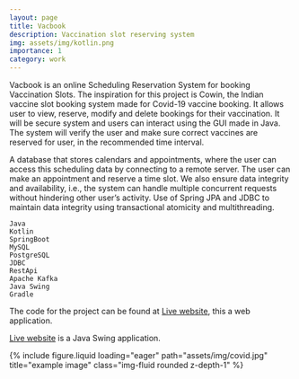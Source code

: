 ```yaml
---
layout: page
title: Vacbook
description: Vaccination slot reserving system 
img: assets/img/kotlin.png
importance: 1
category: work
---
```


Vacbook is an online Scheduling Reservation System for booking Vaccination Slots. The inspiration for this project is Cowin, the Indian vaccine slot booking system made for Covid-19 vaccine booking. It allows user to view, reserve, modify and delete bookings for their vaccination. It will be secure system and users can interact using the GUI made in Java. The system will verify the user and make sure correct vaccines are reserved for user, in the recommended time interval.

A database that stores calendars and appointments, where the user can access this scheduling data by connecting to a remote server. The user can make an appointment and reserve a time slot. We also ensure data integrity and availability, i.e., the system can handle multiple concurrent requests without hindering other user’s activity. Use of Spring JPA and JDBC to maintain data integrity using transactional atomicity and multithreading.

    Java
    Kotlin
    SpringBoot
    MySQL
    PostgreSQL
    JDBC
    RestApi
    Apache Kafka
    Java Swing
    Gradle


<div class="row"></div>
The code for the project can be found at <a href="https://avina20.github.io/Vacbook-PharmEasy">Live website</a>, this a web application.

<a href="https://avina20.github.io/Vacbook/">Live website</a> is a Java Swing application.

<div class="row">
    <div class="col-sm mt-3 mt-md-0">
        {% include figure.liquid loading="eager" path="assets/img/covid.jpg" title="example image" class="img-fluid rounded z-depth-1" %}
    </div>
</div>



